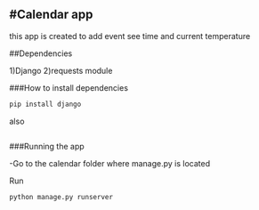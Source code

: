 #Calendar app 
--------------------------------------------------------------------------------------------------

this app is created to add event see time and current temperature

##Dependencies

1)Django 2)requests module

###How to install dependencies

```sh
pip install django
```
also
```pip install requests
```

###Running the app

-Go to the calendar folder where manage.py is located

Run
```sh
python manage.py runserver
```
